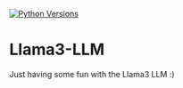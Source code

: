 [![Python Versions](https://github.com/primetimetank21/llama-llm/actions/workflows/python-versions.yml/badge.svg)](https://github.com/primetimetank21/llama-llm/actions/workflows/python-versions.yml)

# Llama3-LLM
Just having some fun with the Llama3 LLM :)
